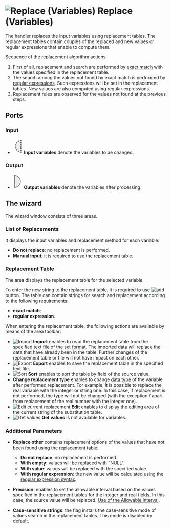# ![Replace (Variables)](../../images/icons/components/replace-variables_default.svg) Replace (Variables)

The handler replaces the input variables using replacement tables. The replacement tables contain couples of the replaced and new values or regular expressions that enable to compute them.

Sequence of the replacement algorithm actions:

1. First of all, replacement and search are performed by [exact match](../transformation/substitution/exact-match.md#zamena-po-tochnomu-sovpadeniyu) with the values specified in the replacement table.
1. The search among the values not found by exact match is performed by [regular expressions](../transformation/substitution/regexp-match.md). Such expressions will be set in the replacement tables. New values are also computed using regular expressions.
1. Replacement rules are observed for the values not found at the previous steps.

## Ports

### Input

* ![Input variables](../../images/icons/app/node/ports/inputs-optional/variable_inactive.svg) **Input variables** denote the variables to be changed.

### Output

* ![Output variables](../../images/icons/app/node/ports/outputs/variable_inactive.svg) **Output variables** denote the variables after processing.

## The wizard

The wizard window consists of three areas.

### List of Replacements

It displays the input variables and replacement method for each variable:

* **Do not replace**: no replacement is performed.
* **Manual input**; it is required to use the replacement table.

### Replacement Table

The area displays the replacement table for the selected variable.

To enter the new string to the replacement table, it is required to use ![add](../../images/icons/toolbar-controls/plus_default.svg) button. The table can contain strings for search and replacement according to the following requirements:

* **exact match**;
* **regular expression**.

When entering the replacement table, the following actions are available by means of the area toolbar:

* ![Import](../../images/icons/toolbar-controls/import_default.svg) **Import** enables to read the replacement table from the specified [text file of the set format](../transformation/substitution/import-tz.md). The imported data will replace the data that have already been in the table. Further changes of the replacement table or file will not have impact on each other.
* ![Export](../../images/icons/toolbar-controls/export_default.svg) **Export** enables to save the replacement table in the specified text file.
* ![Sort](../../images/icons/toolbar-controls/sort-asc_default.svg) **Sort** enables to sort the table by field of the source value.
* **Change replacement type** enables to change [data type](../../data/datatype.md) of the variable after performed replacement. For example, it is possible to replace the real variable with the integer or string one. In this case, if replacement is not performed, the type will not be changed (with the exception / apart from replacement of the real number with the integer one).
* ![Edit current replacement](../../images/icons/toolbar-controls/edit_default.svg) **Edit** enables to display the editing area of the current string of the substitution table.
* ![Get values](../../images/icons/toolbar-controls/load-values_default.svg) **Get values** is not available for variables.

### Additional Parameters

* **Replace other** contains replacement options of the values that have not been found using the replacement table:
   * **Do not replace**: no replacement is performed.
   * **With empty**: values will be replaced with "NULL".
   * **With value**: values will be replaced with the specified value.
   * **With regular expression**: the new value will be calculated using the [regular expression syntax](../transformation/substitution/regexp-match.md).

* **Precision**: enables to set the allowable interval based on the values specified in the replacement tables for the integer and real fields. In this case, the source value will be replaced. [Use of the Allowable Interval](../transformation/substitution/exact-match.md#primenenie-dopustimogo-intervala).
* **Case-sensitive strings**: the flag installs the case-sensitive mode of values search in the replacement tables. This mode is disabled by default.
